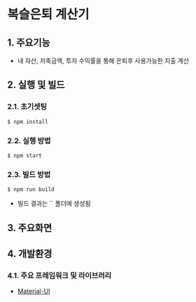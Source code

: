 # 복슬은퇴 계산기

## 1. 주요기능

- 내 자산, 저축금액, 투자 수익률을 통해 은퇴후 사용가능한 지출 계산

## 2. 실행 및 빌드

### 2.1. 초기셋팅

```shell
$ npm install
```

### 2.2. 실행 방법

```shell
$ npm start
```

### 2.3. 빌드 방법

```shell
$ npm run build
```

- 빌드 결과는 `` 폴더에 생성됨

## 3. 주요화면

## 4. 개발환경

### 4.1. 주요 프레임워크 및 라이브러리

- [Material-UI](https://mui.com/)
